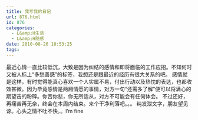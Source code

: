```yaml
---
title: 我写我的日记
url: 876.html
id: 876
categories:
  - L&amp;H生活
  - L&amp;H随感
date: 2010-08-26 10:53:25
tags:
---
```


最近心情一直比较低沉，大致是因为纠结的感情和即将面临的工作应招。不知何时又被人标上“多愁善感”的标签，我想还是跟最近的经历有很大关系的吧。 感情就是这样，有时觉得能真心喜欢一个人实属不易，付出行动以及热忱的表达，也都收效甚微。因为毕竟感情是两厢情愿的事情，对方一句“还需多了解”便可以将满心的期望击的粉碎。你苦你悲，你无所适从，对方不可能会有任何体会。 不过还好，再痛苦再无奈，终会在本周内结束。来个干净利落吧。。。 纯发泄文字，朋友望见谅。心头之情不吐不快。。I’m fine